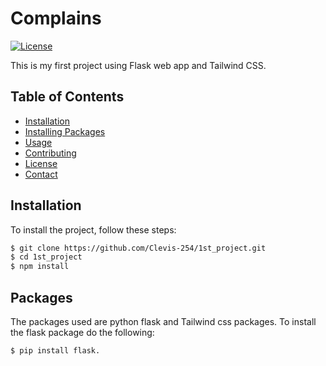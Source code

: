 # Complains

[![License](https://img.shields.io/badge/License-MIT-blue.svg)](LICENSE)

This is my first project using Flask web app and Tailwind CSS.

## Table of Contents

- [Installation](#installation)
- [Installing Packages](#packages)
- [Usage](#usage)
- [Contributing](#contributing)
- [License](#license)
- [Contact](#contact)

## Installation

To install the project, follow these steps:

```bash
$ git clone https://github.com/Clevis-254/1st_project.git
$ cd 1st_project
$ npm install
```
## Packages
The packages used are python flask and Tailwind css packages.
To install the flask package do the following:
```bash
$ pip install flask.
```
